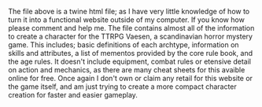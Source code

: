 The file above is a twine html file; as I have very little knowledge of how to turn it into a functional website outside of my computer. If you know how please comment and help me. The file contains almost all of the information to create a character for the TTRPG Vaesen, a scandinavian horror mystery game. This includes; basic definitions of each archtype, information on skills and attributes, a list of mementos provided by the core rule book, and the age rules. It doesn't include equipment, combat rules or etensive detail on action and mechanics, as there are many cheat sheets for this avaible online for free. Once again I don't own or claim any retail for this website or the game itself, and am just trying to create a more compact character creation for faster and easier gameplay. 
